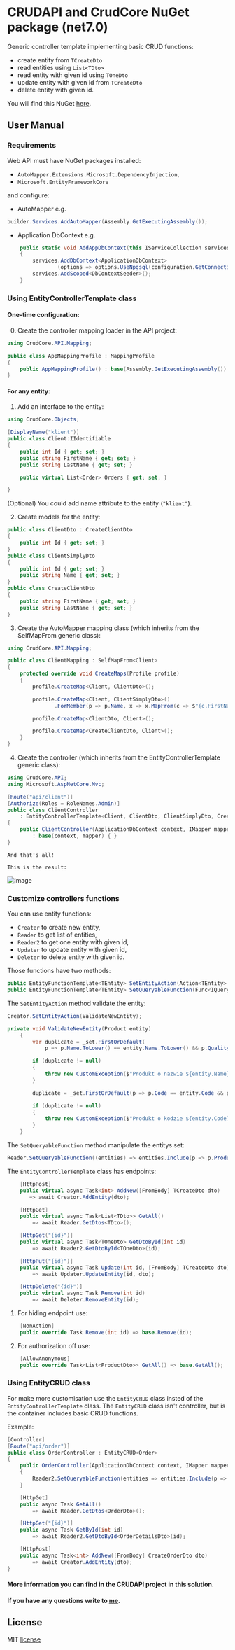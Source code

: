 # CRUDAPI and CrudCore NuGet package (net7.0)

Generic controller template implementing basic CRUD functions:
- create entity from `TCreateDto`
- read entities using `List<TDto>`
- read entity with given id using `TOneDto`
- update entity with given id from `TCreateDto`
- delete entity with given id.

You will find this NuGet [here](https://www.nuget.org/packages/Crud.EFCore.Template).

## User Manual

### Requirements

Web API must have NuGet packages installed:
- `AutoMapper.Extensions.Microsoft.DependencyInjection`,
- `Microsoft.EntityFrameworkCore`

and configure:
- AutoMapper e.g.
```c#
builder.Services.AddAutoMapper(Assembly.GetExecutingAssembly());
```
- Application DbContext e.g.
```c#
    public static void AddAppDbContext(this IServiceCollection services, ConfigurationManager configuration)
    {
        services.AddDbContext<ApplicationDbContext>
                (options => options.UseNpgsql(configuration.GetConnectionString("DbConnection")));
        services.AddScoped<DbContextSeeder>();
    }
```


### Using EntityControllerTemplate class
#### One-time configuration:
0. Create the controller mapping loader in the API project:
```c#
using CrudCore.API.Mapping;

public class AppMappingProfile : MappingProfile
{
    public AppMappingProfile() : base(Assembly.GetExecutingAssembly()) { }
}
```

#### For any entity:
1. Add an interface to the entity:
```c#
using CrudCore.Objects;

[DisplayName("klient")]
public class Client:IIdentifiable
{
    public int Id { get; set; }
    public string FirstName { get; set; }
    public string LastName { get; set; }

    public virtual List<Order> Orders { get; set; }

}
```
(Optional) You could add name attribute to the entity (`"klient"`).

2. Create models for the entity:
```c#
public class ClientDto : CreateClientDto
{
    public int Id { get; set; }
}
public class ClientSimplyDto
{
    public int Id { get; set; }
    public string Name { get; set; }    
}
public class CreateClientDto
{
    public string FirstName { get; set; }
    public string LastName { get; set; }
}
```

3. Create the AutoMapper mapping class (which inherits from the SelfMapFrom generic class):
```c#
using CrudCore.API.Mapping;

public class ClientMapping : SelfMapFrom<Client>
{
    protected override void CreateMaps(Profile profile)
    {
        profile.CreateMap<Client, ClientDto>();

        profile.CreateMap<Client, ClientSimplyDto>()
               .ForMember(p => p.Name, x => x.MapFrom(c => $"{c.FirstName} {c.LastName}"));

        profile.CreateMap<ClientDto, Client>();

        profile.CreateMap<CreateClientDto, Client>();
    }
}
```

4. Create the controller (which inherits from the EntityControllerTemplate generic class):
```c#
using CrudCore.API;
using Microsoft.AspNetCore.Mvc;

[Route("api/client")]
[Authorize(Roles = RoleNames.Admin)]
public class ClientController
    : EntityControllerTemplate<Client, ClientDto, ClientSimplyDto, CreateClientDto>
{
    public ClientController(ApplicationDbContext context, IMapper mapper)
        : base(context, mapper) { }
}
```

`And that's all!`

`This is the result:`

![image](https://user-images.githubusercontent.com/67840037/231821385-6da31b65-1618-40a4-a696-10492b496bfc.png)


### Customize controllers functions
You can use entity functions:
- `Creater` to create new entity,
- `Reader` to get list of entities,
- `Reader2` to get one entity with given id,
- `Updater` to update entity with given id,
- `Deleter` to delete entity with given id.

Those functions have two methods:
```c#
public EntityFunctionTemplate<TEntity> SetEntityAction(Action<TEntity> entityAction){}
public EntityFunctionTemplate<TEntity> SetQueryableFunction(Func<IQueryable<TEntity>, IQueryable<TEntity>> includeFunc){}
```

The `SetEntityAction` method validate the entity:
```c#
Creator.SetEntityAction(ValidateNewEntity);

private void ValidateNewEntity(Product entity)
    {
        var duplicate = _set.FirstOrDefault(
            p => p.Name.ToLower() == entity.Name.ToLower() && p.Quality == entity.Quality);

        if (duplicate != null)
        {
            throw new CustomException($"Produkt o nazwie ${entity.Name} istnieje już w bazie danych!");
        }

        duplicate = _set.FirstOrDefault(p => p.Code == entity.Code && p.Quality == entity.Quality);

        if (duplicate != null)
        {
            throw new CustomException($"Produkt o kodzie ${entity.Code} istnieje już w bazie danych!");
        }
    }
```
The `SetQueryableFunction` method manipulate the entitys set:
```c#
Reader.SetQueryableFunction((entities) => entities.Include(p => p.ProductAmounts));
```

The `EntityControllerTemplate` class has endpoints:
```c#
    [HttpPost]
    public virtual async Task<int> AddNew([FromBody] TCreateDto dto)
       => await Creator.AddEntity(dto);

    [HttpGet]
    public virtual async Task<List<TDto>> GetAll()
        => await Reader.GetDtos<TDto>();

    [HttpGet("{id}")]
    public virtual async Task<TOneDto> GetDtoById(int id)
        => await Reader2.GetDtoById<TOneDto>(id);

    [HttpPut("{id}")]
    public virtual async Task Update(int id, [FromBody] TCreateDto dto)
        => await Updater.UpdateEntity(id, dto);

    [HttpDelete("{id}")]
    public virtual async Task Remove(int id)
        => await Deleter.RemoveEntity(id);
```


1. For hiding endpoint use:
```c#
    [NonAction]
    public override Task Remove(int id) => base.Remove(id);
```
2. For authorization off use:
```c#
    [AllowAnonymous]
    public override Task<List<ProductDto>> GetAll() => base.GetAll();
```


### Using EntityCRUD class

For make more customisation use the `EntityCRUD` class insted of the `EntityControllerTemplate` class.
The `EntityCRUD` class isn't controller, but is the container includes basic CRUD functions.

Example:
```c#
[Controller]
[Route("api/order")]
public class OrderController : EntityCRUD<Order>
{
    public OrderController(ApplicationDbContext context, IMapper mapper) : base(context, mapper)
    {
        Reader2.SetQueryableFunction(entities => entities.Include(p => p.Products));
    }

    [HttpGet]
    public async Task GetAll()
        => await Reader.GetDtos<OrderDto>();

    [HttpGet("{id}")]
    public async Task GetById(int id)
        => await Reader2.GetDtoById<OrderDetailsDto>(id);

    [HttpPost]
    public async Task<int> AddNew([FromBody] CreateOrderDto dto)
        => await Creator.AddEntity(dto);
}
```

#### More information you can find in the CRUDAPI project in this solution.

#### If you have any questions write to [me](mailto:pawel.pepek@gmail.com?subject=[GitHub]%20CrudeCore).

## License

MIT [license](https://github.com/pawelpepek/ucourses/blob/main/LICENSE)

